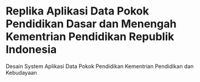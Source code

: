# Replika Aplikasi Data Pokok Pendidikan Dasar dan Menengah Kementrian Pendidikan Republik Indonesia
Desain System Aplikasi Data Pokok Pendidikan Kementrian Pendidikan dan Kebudayaan 
